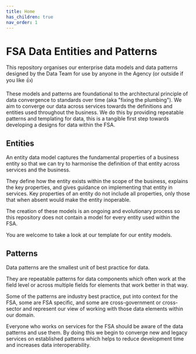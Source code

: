```yaml
---
title: Home
has_children: true
nav_order: 1
---
```


# FSA Data Entities and Patterns
This repository organises our enterprise data models and data patterns designed by the Data Team for use by anyone in the Agency (or outside if you like 👍)

These models and patterns are foundational to the architectural principle of data convergence to standards over time (aka "fixing the plumbing"). We aim to converge our data across services towards the definitions and entities used throughout the business. We do this by providing repeatable patterns and templating for data, this is a tangible first step towards developing a designs for data within the FSA.

## Entities
An entity data model captures the fundamental properties of a business entity so that we can try to harmonise the definition of that entity across services and the business.

They define how the entity exists within the scope of the business, explains the key properties, and gives guidance on implementing that entity in services. Key properties of an entity do not include all properties, only those that when absent would make the entity inoperable.

The creation of these models is an ongoing and evolutionary process so this repository does not contain a model for every entity used within the FSA.

You are welcome to take a look at our template for our entity models.

## Patterns
Data patterns are the smallest unit of best practice for data.

They are repeatable patterns for data components which often work at the field level or across multiple fields for elements that work better in that way.

Some of the patterns are industry best practice, put into context for the FSA, some are FSA specific, and some are cross-government or cross-sector and represent our view of working with those data elements within our domain.

Everyone who works on services for the FSA should be aware of the data patterns and use them. By doing this we begin to converge new and legacy services on established patterns which helps to reduce development time and increases data interoperability.
